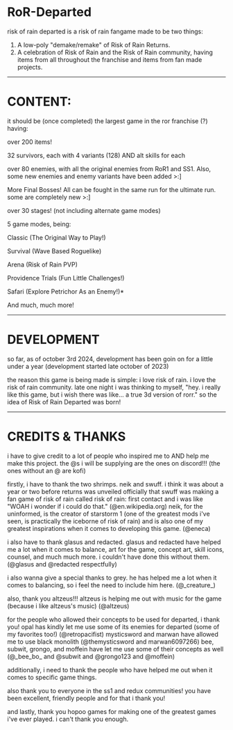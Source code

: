 # RoR-Departed
risk of rain departed is a risk of rain fangame made to be two things:
1. A low-poly "demake/remake" of Risk of Rain Returns.
2. A celebration of Risk of Rain and the Risk of Rain community, having items from all throughout the franchise and items from fan made projects.

----------
# CONTENT:

it should be (once completed) the largest game in the ror franchise (?) having:

over 200 items!

32 survivors, each with 4 variants (128) AND alt skills for each

over 80 enemies, with all the original enemies from RoR1 and SS1. Also, some new enemies and enemy variants have been added >:]

More Final Bosses! All can be fought in the same run for the ultimate run. some are completely new >:]

over 30 stages! (not including alternate game modes)

5 game modes, being:

Classic (The Original Way to Play!)

Survival (Wave Based Roguelike)

Arena (Risk of Rain PVP)

Providence Trials (Fun Little Challenges!)

Safari (Explore Petrichor As an Enemy!)*

And much, much more!

----------
# DEVELOPMENT
so far, as of october 3rd 2024, development has been goin on for a little under a year (development started late october of 2023)

the reason this game is being made is simple: i love risk of rain. i love the risk of rain community. late one night i was thinking to myself, "hey. i really like this game, but i wish there was like... a true 3d version of rorr."
so the idea of Risk of Rain Departed was born!

----------
# CREDITS & THANKS
i have to give credit to a lot of people who inspired me to AND help me make this project. the @s i will be supplying are the ones on discord!!! (the ones without an @ are kofi)

firstly, i have to thank the two shrimps. neik and swuff. 
i think it was about a year or two before returns was unveiled officially that swuff was making a fan game of risk of rain called risk of rain: first contact and i was like "WOAH i wonder if i could do that." (@en.wikipedia.org)
neik, for the uninformed, is the creator of starstorm 1 (one of the greatest mods i've seen, is practically the iceborne of risk of rain) and is also one of my greatest inspirations when it comes to developing this game. (@eneca)

i also have to thank glasus and redacted.
glasus and redacted have helped me a lot when it comes to balance, art for the game, concept art, skill icons, counsel, and much much more. i couldn't have done this without them. (@glasus and @redacted respectfully)

i also wanna give a special thanks to grey. he has helped me a lot when it comes to balancing, so i feel the need to include him here. (@\_creature_)

also, thank you altzeus!!!
altzeus is helping me out with music for the game (because i like altzeus's music) (@altzeus)

for the people who allowed their concepts to be used for departed, i thank you!
opal has kindly let me use some of its enemies for departed (some of my favorites too!) (@retropacifist)
mysticsword and marwan have allowed me to use black monolith (@themysticsword and marwan6097266)
bee, subwit, grongo, and moffein have let me use some of their concepts as well (@\_bee_bo_ and @subwit and @grongo123 and @moffein)

additionally, i need to thank the people who have helped me out when it comes to specific game things.

also thank you to everyone in the ss1 and redux communities! you have been excellent, friendly people and for that i thank you!

and lastly, thank you hopoo games for making one of the greatest games i've ever played. i can't thank you enough.
